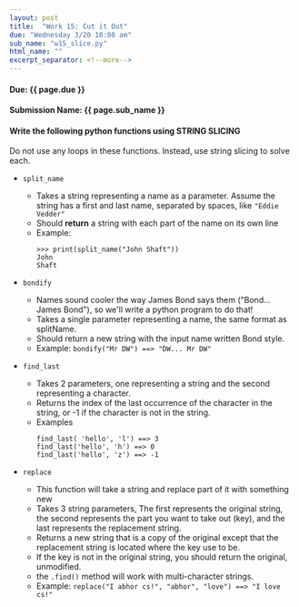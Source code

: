 ```yaml
---
layout: post
title:  "Work 15: Cut it Out"
due: "Wednesday 3/20 10:00 am"
sub_name: "w15_slice.py"
html_name: ""
excerpt_separator: <!--more-->
---
```


#### Due: {{ page.due }}
#### Submission Name: {{ page.sub_name }}

#### Write the following python functions using STRING SLICING
Do not use any loops in these functions. Instead, use string slicing to solve each.
* `split_name`
  * Takes a string representing a name as a parameter. Assume the string has a first and last name, separated by spaces, like `"Eddie Vedder"`
  * Should __return__ a string with each part of the name on its own line
  * Example:
    ```
    >>> print(split_name("John Shaft"))
    John
    Shaft
    ```
* `bondify`
  * Names sound cooler the way James Bond says them ("Bond... James Bond"), so we'll write a python program to do that!
  * Takes a single parameter representing a name, the same format as splitName.
  * Should return a new string with the input name written Bond style.
  * Example: `bondify("Mr DW") ==> "DW... Mr DW"`

* `find_last`
  * Takes 2 parameters, one representing a string and the second representing a character.
  * Returns the index of the last occurrence of the character in the string, or -1 if the character is not in the string.
  * Examples
    ```
    find_last( 'hello', 'l') ==> 3
    find_last('hello', 'h') ==> 0
    find_last('hello', 'z') ==> -1
    ```

* `replace`
  * This function will take a string and replace part of it with something new
  * Takes 3 string parameters, The first represents the original string, the second represents the part you want to take out (key), and the last represents the replacement string.
  * Returns a new string that is a copy of the original except that the replacement string is located where the key use to be.
  * If the key is not in the original string, you should return the original, unmodified.
  * the `.find()` method will work with multi-character strings.
  * Example: `replace("I abhor cs!", "abhor", "love") ==> "I love cs!"`
